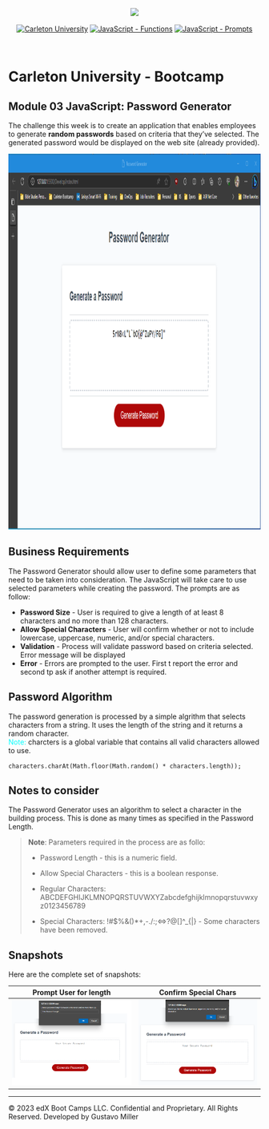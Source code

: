 <p align="center">
    <img src="https://coursereport-production.imgix.net/uploads/school/logo/771/original/carleton-university-boot-camp-logo.png?w=72&h=72" height="250">
</p>

<p align="center">
    <a href="">
        <img alt="Carleton University" src="https://img.shields.io/static/v1.svg?label=bootcamp&message=Carleton&color=blue" /></a>
    <a href="" >
        <img alt="JavaScript - Functions" src="https://img.shields.io/static/v1.svg?label=JavaScripts&message=functions&color=red" /></a>
    <a href="" >
        <img alt="JavaScript - Prompts" src="https://img.shields.io/static/v1.svg?label=deployment&message=production&color=green" /></a>
</p>
<br/>

# Carleton University - Bootcamp

## Module 03 JavaScript: Password Generator

The challenge this week is to create an application that enables employees to generate **random passwords** based on criteria that they’ve selected. The generated password would be displayed on the web site (already provided).

<img src="./Assets/img/PasswordGenerator.png" height="750">

## Business Requirements
The Password Generator should allow user to define some parameters that need to be taken into consideration. The JavaScript will take care to use selected parameters while creating the password. The prompts are as follow:

<ul>
<li><strong>Password Size</strong> - User is required to give a length of at least 8 characters and no more than 128 characters.</li>
<li><strong>Allow Special Characters</strong> - User will confirm whether or not to include lowercase, uppercase, numeric, and/or special characters.</li>
<li><strong>Validation</strong> - Process will validate password based on criteria selected. Error message will be displayed
<li><strong>Error</strong> - Errors are prompted to the user. First t report the error and second tp ask if another attempt is required.</li>
</ul>

## Password Algorithm
The password generation is processed by a simple algrithm that selects characters from a string. It uses the length of the string and it returns a random character.<br/> <span style="color:cyan">Note:</span> charcters is a global variable that contains all valid characters allowed to use.

```
characters.charAt(Math.floor(Math.random() * characters.length));
```

## Notes to consider
The Password Generator uses an algorithm to select a character in the building process. This is done as many times as specified in the Password Length.

> **Note**: Parameters required in the process are as follo:
>
> * Password Length - this is a numeric field.
>
> * Allow Special Characters - this is a boolean response.
>
> * Regular Characters: ABCDEFGHIJKLMNOPQRSTUVWXYZabcdefghijklmnopqrstuvwxyz0123456789
>
> * Special Characters: !#$%&()*+,-./:;<=>?@[\]^_{|} - Some characters have been removed.
>

## Snapshots
Here are the complete set of snapshots:

Prompt User for length           |  Confirm Special Chars
:-------------------------:|:-------------------------:
![](./Assets/img/Image-001.png)  |  ![](./Assets/img/Image-002.png)

- - -
© 2023 edX Boot Camps LLC. Confidential and Proprietary. All Rights Reserved. Developed by Gustavo Miller
